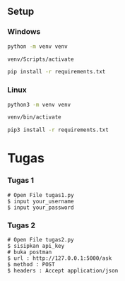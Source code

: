 ## Setup
### Windows
```bash
python -m venv venv
```
```bash
venv/Scripts/activate
```
```bash
pip install -r requirements.txt
```
### Linux
```bash
python3 -m venv venv
```
```bash
venv/bin/activate
```
```bash
pip3 install -r requirements.txt
```
# Tugas
### Tugas 1
```
# Open File tugas1.py
$ input your_username
$ input your_password
```
### Tugas 2
```
# Open File tugas2.py
$ sisipkan api_key
# buka postman 
$ url : http://127.0.0.1:5000/ask
$ method : POST
$ headers : Accept application/json
```

